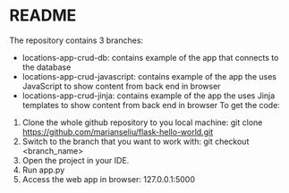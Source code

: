 # README

The repository contains 3 branches:
- locations-app-crud-db: contains example of the app that connects to the database
- locations-app-crud-javascript: contains example of the app the uses JavaScript to show content from back end in browser
- locations-app-crud-jinja: contains example of the app the uses Jinja templates to show content from back end in browser
To get the code:
1. Clone the whole github repository to you local machine: git clone https://github.com/marianseliu/flask-hello-world.git
2. Switch to the branch that you want to work with: git checkout <branch_name>
3. Open the project in your IDE.
4. Run app.py
5. Access the web app in browser: 127.0.0.1:5000
